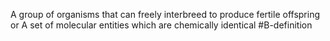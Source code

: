 A group of organisms that can freely interbreed to produce fertile offspring
or
A set of molecular entities which are chemically identical
#B-definition 
